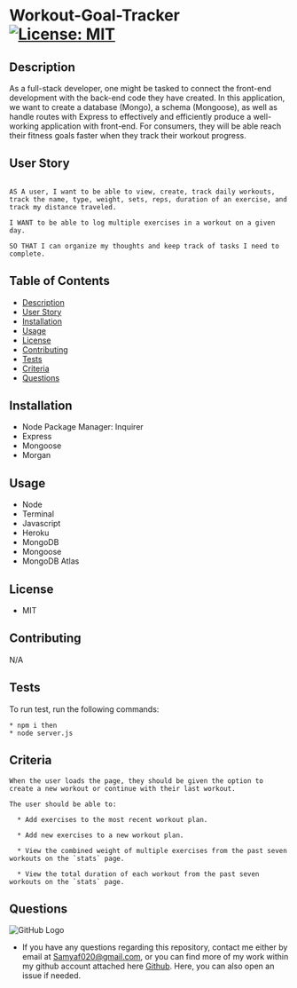 # Workout-Goal-Tracker [![License: MIT](https://img.shields.io/badge/License-MIT-yellow.svg)](https://opensource.org/licenses/MIT)

## Description

As a full-stack developer, one might be tasked to connect the front-end development with the back-end code they have created. In this application, we want to create a database (Mongo), a schema (Mongoose), as well as handle routes with Express to effectively and efficiently produce a well-working application with front-end. For consumers, they will be able reach their fitness goals faster when they track their workout progress.

## User Story
```

AS A user, I want to be able to view, create, track daily workouts, track the name, type, weight, sets, reps, duration of an exercise, and track my distance traveled.

I WANT to be able to log multiple exercises in a workout on a given day.

SO THAT I can organize my thoughts and keep track of tasks I need to complete.

```

## Table of Contents
* [Description](#description)
* [User Story](#userstory)
* [Installation](#installation)
* [Usage](#usage)
* [License](#license)
* [Contributing](#contributing)
* [Tests](#tests)
* [Criteria](#criteria)
* [Questions](#questions)

## Installation 

* Node Package Manager: Inquirer 
* Express
* Mongoose
* Morgan

## Usage

* Node
* Terminal
* Javascript
* Heroku
* MongoDB
* Mongoose
* MongoDB Atlas

## License

* MIT

## Contributing 

N/A

## Tests

To run test, run the following commands:

```
* npm i then
* node server.js
```

## Criteria
```
When the user loads the page, they should be given the option to create a new workout or continue with their last workout.

The user should be able to:

  * Add exercises to the most recent workout plan.

  * Add new exercises to a new workout plan.

  * View the combined weight of multiple exercises from the past seven workouts on the `stats` page.

  * View the total duration of each workout from the past seven workouts on the `stats` page.
```

## Questions

![GitHub Logo](./assets/images/workoutTracker.png)

* If you have any questions regarding this repository, contact me either by email at Samyaf020@gmail.com, or you can find more of my work within my github account attached here [Github](https://github.com/Samya129). Here, you can also open an issue if needed.